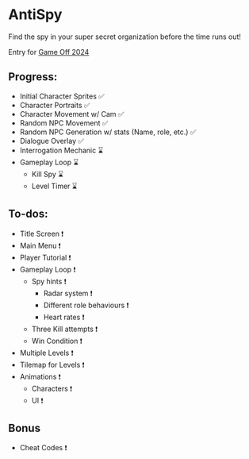 # AntiSpy
Find the spy in your super secret organization before the time runs out!

Entry for [Game Off 2024](https://itch.io/jam/game-off-2024)

## Progress:
- Initial Character Sprites ✅
- Character Portraits ✅
- Character Movement w/ Cam ✅
- Random NPC Movement ✅
- Random NPC Generation w/ stats (Name, role, etc.) ✅
- Dialogue Overlay ✅
- Interrogation Mechanic ⌛
- Gameplay Loop ⌛
    - Kill Spy ⌛
    - Level Timer ⌛
    
## To-dos:
- Title Screen ❗
- Main Menu ❗
- Player Tutorial ❗
- Gameplay Loop ❗
    - Spy hints ❗
        - Radar system ❗
        - Different role behaviours ❗
        - Heart rates ❗
    - Three Kill attempts ❗
    - Win Condition ❗
- Multiple Levels ❗
- Tilemap for Levels ❗
- Animations ❗
    - Characters ❗
    - UI ❗

## Bonus
- Cheat Codes ❗